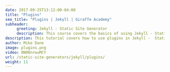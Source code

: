 ```yaml
---
date: 2017-09-25T13:12:00-04:00
title: "Plugins"
seo_title: "Plugins | Jekyll | Giraffe Academy"
subheader:
     greeting: Jekyll - Static Site Generator
     description: This course covers the basics of using Jekyll - Static Site Generator. Work your way through the videos and we'll teach you everything you need to know to create a professional and scalable website or blog!
description: This tutorial covers how to use plugins in Jekyll -  Static Site Generator.
author: Mike Dane
image: plugins.png
video: 0N00nrwuMCY
url: /static-site-generators/jekyll/plugins/
weight: 11
---
```

